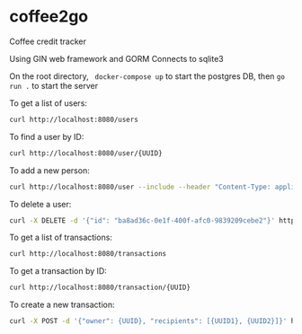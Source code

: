 # coffee2go

Coffee credit tracker

Using GIN web framework and GORM
Connects to sqlite3

On the root directory, ``` docker-compose up``` to start the postgres DB, then ``` go run . ``` to start the server

To get a list of users:
```bash
curl http://localhost:8080/users
``` 

To find a user by ID:
```bash
curl http://localhost:8080/user/{UUID}
```

To add a new person:
```bash
curl http://localhost:8080/user --include --header "Content-Type: application/json" --request "POST" --data '{"name": "Foo","email": "foo@transferwise.com"}'
```

To delete a user:
```bash
curl -X DELETE -d '{"id": "ba8ad36c-0e1f-400f-afc0-9839209cebe2"}' http://localhost:8080/user
```

To get a list of transactions:
```bash
curl http://localhost:8080/transactions
```

To get a transaction by ID:
```bash
curl http://localhost:8080/transaction/{UUID}
```

To create a new transaction:
```bash
curl -X POST -d '{"owner": {UUID}, "recipients": [{UUID1}, {UUID2}]}' http://localhost:8080/transaction
```
